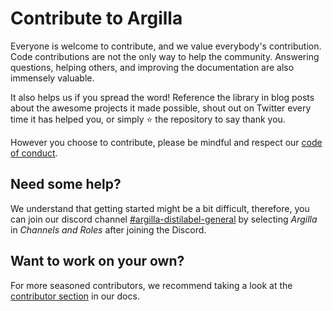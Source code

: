 # Contribute to Argilla

Everyone is welcome to contribute, and we value everybody's contribution. Code
contributions are not the only way to help the community. Answering questions, helping
others, and improving the documentation are also immensely valuable.

It also helps us if you spread the word! Reference the library in blog posts
about the awesome projects it made possible, shout out on Twitter every time it has
helped you, or simply ⭐️ the repository to say thank you.

However you choose to contribute, please be mindful and respect our
[code of conduct](https://github.com/argilla-io/argilla/blob/main/CODE_OF_CONDUCT.md).

## Need some help?

We understand that getting started might be a bit difficult, therefore, you can join our discord channel [#argilla-distilabel-general](https://discord.gg/hugging-face-879548962464493619) by selecting *Argilla* in *Channels and Roles* after joining the Discord.

## Want to work on your own?

For more seasoned contributors, we recommend taking a look at the [contributor section](https://docs.argilla.io/latest/community/contributor/) in our docs.

